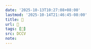 ```yaml
---
date: '2025-10-13T10:27:08+08:00'
lastmod: '2025-10-14T21:46:45-08:00'
title: 􄋤
url: 􄋤
tags: [𢈽]
src: DCCV
note:
---
```

